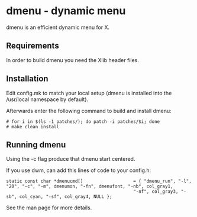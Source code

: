 **dmenu - dynamic menu**
====================
dmenu is an efficient dynamic menu for X.


**Requirements**
------------
In order to build dmenu you need the Xlib header files.


**Installation**
------------
Edit config.mk to match your local setup (dmenu is installed into
the /usr/local namespace by default).

Afterwards enter the following command to build and install dmenu:

```
# for i in $(ls -1 patches/); do patch -i patches/$i; done
# make clean install
```

**Running dmenu**
-------------
Using the -c flag produce that dmenu start centered.

If you use dwm, can add this lines of code to your config.h:
```
static const char *dmenucmd[]                   = { "dmenu_run", "-l", "20", "-c", "-m", dmenumon, "-fn", dmenufont, "-nb", col_gray1,
                                                "-nf", col_gray3, "-sb", col_cyan, "-sf", col_gray4, NULL };
```

See the man page for more details.
